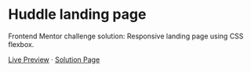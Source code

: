 # Huddle landing page

Frontend Mentor challenge solution: Responsive landing page using CSS flexbox.

[Live Preview](https://huddle-landing-eight.now.sh/) · [Solution Page](https://www.frontendmentor.io/solutions/huddle-landing-with-curved-sections-O1UOpIKv)
